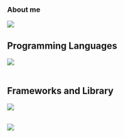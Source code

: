 ### About me

<!--
**wakana285/wakana285** is a ✨ _special_ ✨ repository because its `README.md` (this file) appears on your GitHub profile.

Here are some ideas to get you started:

- 🔭 I’m currently working on ...
- 🌱 I’m currently learning ...
- 👯 I’m looking to collaborate on ...
- 🤔 I’m looking for help with ...
- 💬 Ask me about ...
- 📫 How to reach me: ...
- 😄 Pronouns: ...
- ⚡ Fun fact: ...
-->
![](https://github-readme-stats.vercel.app/api/top-langs?username=wakana285&show_icons=true&locale=en&layout=compact)

## Programming Languages

<img src="https://skillicons.dev/icons?i=js,ts,html,css,python" /> <br /><br />

## Frameworks and Library

<img src="https://skillicons.dev/icons?i=react,next,express,prisma,fastapi," /> <br /><br />

<img src="https://skillicons.dev/icons?i=mysql,postgresql,docker,git,github,vscode" /> <br /><br />
